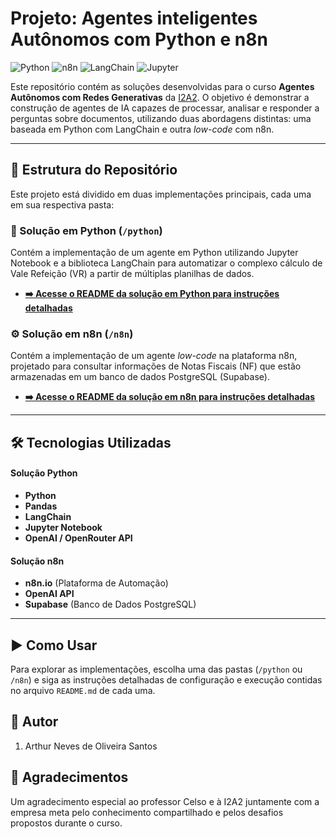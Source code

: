# Projeto: Agentes inteligentes Autônomos com Python e n8n

![Python](https://img.shields.io/badge/Python-3.10+-blue.svg)
![n8n](https://img.shields.io/badge/-n8n-333333?style=flat&logo=n8n)
![LangChain](https://img.shields.io/badge/LangChain-0.1-blue.svg)
![Jupyter](https://img.shields.io/badge/Jupyter-Notebook-orange.svg)

Este repositório contém as soluções desenvolvidas para o curso **Agentes Autônomos com Redes Generativas** da [I2A2](https://www.i2a2.com.br/). O objetivo é demonstrar a construção de agentes de IA capazes de processar, analisar e responder a perguntas sobre documentos, utilizando duas abordagens distintas: uma baseada em Python com LangChain e outra _low-code_ com n8n.

---

## 📂 Estrutura do Repositório

Este projeto está dividido em duas implementações principais, cada uma em sua respectiva pasta:

### 🐍 Solução em Python (`/python`)
Contém a implementação de um agente em Python utilizando Jupyter Notebook e a biblioteca LangChain para automatizar o complexo cálculo de Vale Refeição (VR) a partir de múltiplas planilhas de dados.

* **[➡️ Acesse o README da solução em Python para instruções detalhadas](./python/readme.md)**

### ⚙️ Solução em n8n (`/n8n`)
Contém a implementação de um agente _low-code_ na plataforma n8n, projetado para consultar informações de Notas Fiscais (NF) que estão armazenadas em um banco de dados PostgreSQL (Supabase).

* **[➡️ Acesse o README da solução em n8n para instruções detalhadas](./n8n/README.md)**

---

## 🛠️ Tecnologias Utilizadas

#### Solução Python
* **Python**
* **Pandas**
* **LangChain**
* **Jupyter Notebook**
* **OpenAI / OpenRouter API**

#### Solução n8n
* **n8n.io** (Plataforma de Automação)
* **OpenAI API**
* **Supabase** (Banco de Dados PostgreSQL)

---

## ▶️ Como Usar

Para explorar as implementações, escolha uma das pastas (`/python` ou `/n8n`) e siga as instruções detalhadas de configuração e execução contidas no arquivo `README.md` de cada uma.

## 👤 Autor
1. Arthur Neves de Oliveira Santos

## 🙏 Agradecimentos

Um agradecimento especial ao professor Celso e à I2A2 juntamente com a empresa meta pelo conhecimento compartilhado e pelos desafios propostos durante o curso.

